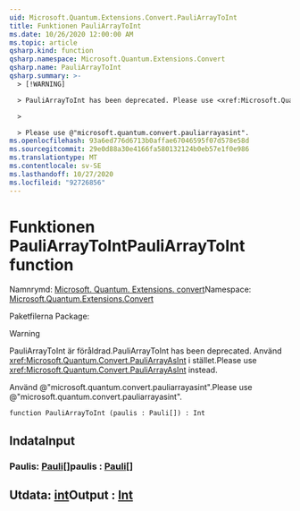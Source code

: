 ```yaml
---
uid: Microsoft.Quantum.Extensions.Convert.PauliArrayToInt
title: Funktionen PauliArrayToInt
ms.date: 10/26/2020 12:00:00 AM
ms.topic: article
qsharp.kind: function
qsharp.namespace: Microsoft.Quantum.Extensions.Convert
qsharp.name: PauliArrayToInt
qsharp.summary: >-
  > [!WARNING]

  > PauliArrayToInt has been deprecated. Please use <xref:Microsoft.Quantum.Convert.PauliArrayAsInt> instead.

  >

  > Please use @"microsoft.quantum.convert.pauliarrayasint".
ms.openlocfilehash: 93a6ed776d6713b0affae67046595f07d578e58d
ms.sourcegitcommit: 29e0d88a30e4166fa580132124b0eb57e1f0e986
ms.translationtype: MT
ms.contentlocale: sv-SE
ms.lasthandoff: 10/27/2020
ms.locfileid: "92726856"
---
```

# <a name="pauliarraytoint-function"></a><span data-ttu-id="b8115-102">Funktionen PauliArrayToInt</span><span class="sxs-lookup"><span data-stu-id="b8115-102">PauliArrayToInt function</span></span>

<span data-ttu-id="b8115-103">Namnrymd: [Microsoft. Quantum. Extensions. convert](xref:Microsoft.Quantum.Extensions.Convert)</span><span class="sxs-lookup"><span data-stu-id="b8115-103">Namespace: [Microsoft.Quantum.Extensions.Convert](xref:Microsoft.Quantum.Extensions.Convert)</span></span>

<span data-ttu-id="b8115-104">Paketfilerna [](https://nuget.org/packages/)</span><span class="sxs-lookup"><span data-stu-id="b8115-104">Package: [](https://nuget.org/packages/)</span></span>


> [!WARNING]
> <span data-ttu-id="b8115-105">PauliArrayToInt är föråldrad.</span><span class="sxs-lookup"><span data-stu-id="b8115-105">PauliArrayToInt has been deprecated.</span></span> <span data-ttu-id="b8115-106">Använd <xref:Microsoft.Quantum.Convert.PauliArrayAsInt> i stället.</span><span class="sxs-lookup"><span data-stu-id="b8115-106">Please use <xref:Microsoft.Quantum.Convert.PauliArrayAsInt> instead.</span></span>
>
> <span data-ttu-id="b8115-107">Använd @"microsoft.quantum.convert.pauliarrayasint".</span><span class="sxs-lookup"><span data-stu-id="b8115-107">Please use @"microsoft.quantum.convert.pauliarrayasint".</span></span>



```qsharp
function PauliArrayToInt (paulis : Pauli[]) : Int
```


## <a name="input"></a><span data-ttu-id="b8115-108">Indata</span><span class="sxs-lookup"><span data-stu-id="b8115-108">Input</span></span>

### <a name="paulis--pauli"></a><span data-ttu-id="b8115-109">Paulis: [Pauli](xref:microsoft.quantum.lang-ref.pauli)[]</span><span class="sxs-lookup"><span data-stu-id="b8115-109">paulis : [Pauli](xref:microsoft.quantum.lang-ref.pauli)[]</span></span>





## <a name="output--int"></a><span data-ttu-id="b8115-110">Utdata: [int](xref:microsoft.quantum.lang-ref.int)</span><span class="sxs-lookup"><span data-stu-id="b8115-110">Output : [Int](xref:microsoft.quantum.lang-ref.int)</span></span>

